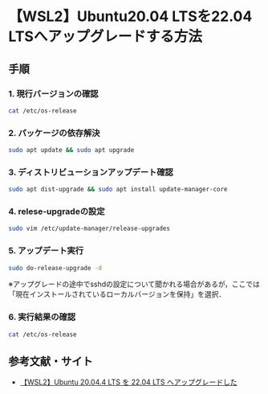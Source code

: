 # 【WSL2】Ubuntu20.04 LTSを22.04 LTSへアップグレードする方法
## 手順
### 1. 現行バージョンの確認
```bash
cat /etc/os-release
```
### 2. パッケージの依存解決
```bash
sudo apt update && sudo apt upgrade
````
### 3. ディストリビューションアップデート確認
```bash
sudo apt dist-upgrade && sudo apt install update-manager-core
```
### 4. relese-upgradeの設定
```bash
sudo vim /etc/update-manager/release-upgrades
```
### 5. アップデート実行
```bash
sudo do-release-upgrade -d
```
※アップグレードの途中でsshdの設定について聞かれる場合があるが，ここでは「現在インストールされているローカルバージョンを保持」を選択．
### 6. 実行結果の確認
```bash
cat /etc/os-release
```
## 参考文献・サイト
- [【WSL2】Ubuntu 20.04.4 LTS を 22.04 LTS へアップグレードした](https://zenn.dev/ryuu/articles/upgrade-ubuntu2204-wsl)
